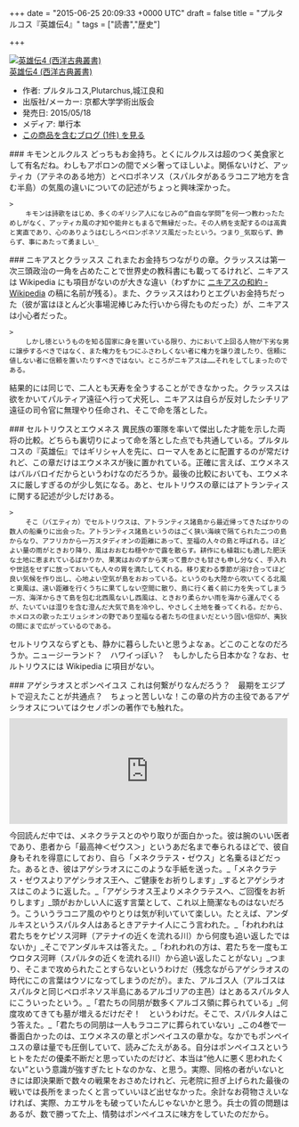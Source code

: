 
+++
date = "2015-06-25 20:09:33 +0000 UTC"
draft = false
title = "プルタルコス『英雄伝4』"
tags = ["読書","歴史"]

+++
<div class="hatena-asin-detail"><a href="http://www.amazon.co.jp/exec/obidos/ASIN/4876989109/bestylesnet-22/"><img src="https://images-fe.ssl-images-amazon.com/images/I/31NNd%2BcwesL._SL160_.jpg" class="hatena-asin-detail-image" alt="英雄伝4 (西洋古典叢書)" title="英雄伝4 (西洋古典叢書)"/></a><div class="hatena-asin-detail-info"><a href="http://www.amazon.co.jp/exec/obidos/ASIN/4876989109/bestylesnet-22/">英雄伝4 (西洋古典叢書)</a><ul><li><span class="hatena-asin-detail-label">作者:</span> プルタルコス,Plutarchus,城江良和</li><li><span class="hatena-asin-detail-label">出版社/メーカー:</span> 京都大学学術出版会</li><li><span class="hatena-asin-detail-label">発売日:</span> 2015/05/18</li><li><span class="hatena-asin-detail-label">メディア:</span> 単行本</li><li><a href="http://d.hatena.ne.jp/asin/4876989109/bestylesnet-22" target="_blank">この商品を含むブログ (1件) を見る</a></li></ul></div><div class="hatena-asin-detail-foot"></div></div>

<div class="section">
    ### キモンとルクルス
    どっちもお金持ち。とくにルクルスは超のつく美食家として有名だね。わしもアポロンの間でメシ奢ってほしいよ。関係ないけど、アッティカ（アテネのある地方）とペロポネソス（スパルタがあるラコニア地方を含む半島）の気風の違いについての記述がちょっと興味深かった。

    >
        キモンは詩歌をはじめ、多くのギリシア人になじみの“自由な学問”を何一つ教わったためしがなく、アッティカ風の才知や能弁ともまるで無縁だった。その人柄を支配するのは高貴と実直であり、心のありようはむしろペロンポネソス風だったという。つまり_気取らず、飾らず、事にあたって勇ましい_

    

</div>
<div class="section">
    ### ニキアスとクラッスス
    これまたお金持ちつながりの章。クラッススは第一次三頭政治の一角を占めたことで世界史の教科書にも載ってるけれど、ニキアスは Wikipedia にも項目がないのが大きな違い（わずかに <a href="https://ja.wikipedia.org/wiki/%E3%83%8B%E3%82%AD%E3%82%A2%E3%82%B9%E3%81%AE%E5%92%8C%E7%B4%84">ニキアスの和約 - Wikipedia</a> の稿に名前が残る）。また、クラッススはわりとエグいお金持ちだった（彼が富はほとんど火事場泥棒じみた行いから得たものだった）が、ニキアスは小心者だった。

    >
        しかし徳というものを知る国家に身を置いている限り、力において上回る人物が下劣な男に譲歩するべきではなく、また権力をもつにふさわしくない者に権力を譲り渡したり、信頼に値しない者に信頼を置いたりすべきではない。ところがニキアスは……それをしてしまったのである。

    
結果的には同じで、二人とも天寿を全うすることができなかった。クラッススは欲をかいてパルティア遠征へ行って犬死し、ニキアスは自らが反対したシチリア遠征の司令官に無理やり任命され、そこで命を落とした。

</div>
<div class="section">
    ### セルトリウスとエウメネス
    異民族の軍隊を率いて傑出した才能を示した両将の比較。どちらも裏切りによって命を落とした点でも共通している。プルタルコスの『英雄伝』ではギリシャ人を先に、ローマ人をあとに配置するのが常だけれど、この章だけはエウメネスが後に置かれている。正確に言えば、エウメネスはバルバロイだからというわけなのだろうか。最後の比較においても、エウメネスに厳しすぎるのが少し気になる。あと、セルトリウスの章にはアトランティスに関する記述が少しだけある。

    >
        そこ（バエティカ）でセルトリウスは、アトランティス諸島から最近帰ってきたばかりの数人の船乗りに出会った。アトランティス諸島というのはごく狭い海峡で隔てられた二つの島からなり、アフリカから一万スタディオンの距離にあって、至福の人々の島と呼ばれる。ほどよい量の雨がときおり降り、風はおおむね穏やかで露を散らす。耕作にも植栽にも適した肥沃な土地に恵まれているばかりか、果実はおのずから実って豊かさも甘さも申し分なく、手入れや世話をせずに放っておいても人々の胃を満たしてくれる。移り変わる季節が溶け合ってほど良い気候を作り出し、心地よい空気が島をおおっている。というのも大陸から吹いてくる北風と東風は、遠い距離を行くうちに果てしない空間に散り、島に行く着く前に力を失ってしまう一方、海洋からきて島を包む北西風ないし西風は、ときおり柔らかい雨を海から運んでくるが、たいていは湿りを含む澄んだ大気で島を冷やし、やさしく土地を養ってくれる。だから、ホメロスの歌ったエリュシオンの野であり至福なる者たちの住まいだという固い信仰が、夷狄の間にまで広がっているのである。

    
セルトリウスならずとも、静かに暮らしたいと思うよなぁ。どこのことなのだろうか。ニュージーランド？　ハワイっぽい？　もしかしたら日本かな？なお、セルトリウスには Wikipedia に項目がない。

</div>
<div class="section">
    ### アゲシラオスとポンペイユス
    これは何繋がりなんだろう？　最期をエジプトで迎えたことが共通点？　ちょっと苦しいな！この章の片方の主役であるアゲシラオスについてはクセノポンの著作でも触れた。<iframe src="https://hatenablog-parts.com/embed?url=https%3A%2F%2Fblog.daruyanagi.jp%2Fentry%2F2015%2F05%2F11%2F011907" title="『アゲシラオス』 - だるろぐ" class="embed-card embed-blogcard" scrolling="no" frameborder="0" style="display: block; width: 100%; height: 190px; max-width: 500px; margin: 10px 0px;"></iframe>今回読んだ中では、メネクラテスとのやり取りが面白かった。彼は腕のいい医者であり、患者から「最高神＜ゼウス＞」というあだ名まで奉られるほどで、彼自身もそれを得意にしており、自ら「メネクラテス・ゼウス」と名乗るほどだった。あるとき、彼はアゲシラオスにこのような手紙を送った。_「メネクラテス・ゼウスよりアゲシラオス王へ、ご健康をお祈りします」_するとアゲシラオスはこのように返した。_「アゲシラオス王よりメネクラテスへ、ご回復をお祈りします」_頭がおかしい人に返す言葉として、これ以上簡潔なものはないだろう。こういうラコニア風のやりとりは気が利いていて楽しい。たとえば、アンダルキスというスパルタ人はあるときアテナイ人にこう言われた。_「われわれは君たちをケピソス河畔（アテナイの近くを流れる川）から何度も追い返したではないか」_そこでアンダルキスは答えた。_「われわれの方は、君たちを一度もエウロタス河畔（スパルタの近くを流れる川）から追い返したことがない」_つまり、そこまで攻められたことすらないというわけだ（残念ながらアゲシラオスの時代にこの言葉はウソになってしまうのだが）。また、アルゴス人（アルゴスはスパルタと同じペロポネソス半島にあるアルゴリアの主邑）はとあるスパルタ人にこういったという。_「君たちの同朋が数多くアルゴス領に葬られている」_何度攻めてきても墓が増えるだけだぞ！　というわけだ。そこで、スパルタ人はこう答えた。_「君たちの同朋は一人もラコニアに葬られていない」_この4巻で一番面白かったのは、エウメネスの章とポンペイユスの章かな。なかでもポンペイユスの章は量でも圧倒していて、読みごたえがある。自分はポンペイユスというヒトをただの優柔不断だと思っていたのだけど、本当は“他人に悪く思われたくない”という意識が強すぎたヒトなのかな、と思う。実際、同格の者がいないときには即決果断で数々の戦果をおさめたけれど、元老院に担ぎ上げられた最後の戦いでは長所をまったくと言っていいほど出せなかった。余計なお荷物さえいなければ、実際、カエサルをも破っていたんじゃないかと思う。兵士の質の問題はあるが、数で勝ってた上、情勢はポンペイユスに味方をしていたのだから。

</div>

